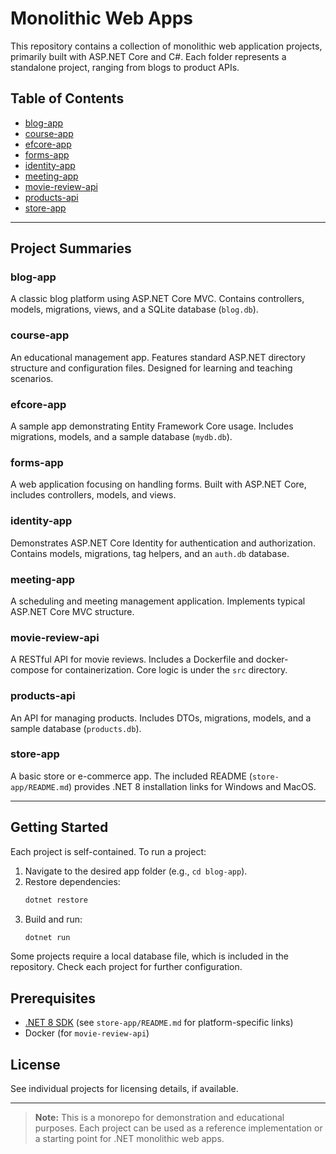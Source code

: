 # Monolithic Web Apps

This repository contains a collection of monolithic web application projects, primarily built with ASP.NET Core and C#. Each folder represents a standalone project, ranging from blogs to product APIs.

## Table of Contents

- [blog-app](https://github.com/ofvarly/monolithic-web-apps/tree/main/blog-app)
- [course-app](https://github.com/ofvarly/monolithic-web-apps/tree/main/course-app)
- [efcore-app](https://github.com/ofvarly/monolithic-web-apps/tree/main/efcore-app)
- [forms-app](https://github.com/ofvarly/monolithic-web-apps/tree/main/forms-app)
- [identity-app](https://github.com/ofvarly/monolithic-web-apps/tree/main/identity-app)
- [meeting-app](https://github.com/ofvarly/monolithic-web-apps/tree/main/meeting-app)
- [movie-review-api](https://github.com/ofvarly/monolithic-web-apps/tree/main/movie-review-api)
- [products-api](https://github.com/ofvarly/monolithic-web-apps/tree/main/products-api)
- [store-app](https://github.com/ofvarly/monolithic-web-apps/tree/main/store-app)

---

## Project Summaries

### blog-app
A classic blog platform using ASP.NET Core MVC. Contains controllers, models, migrations, views, and a SQLite database (`blog.db`).

### course-app
An educational management app. Features standard ASP.NET directory structure and configuration files. Designed for learning and teaching scenarios.

### efcore-app
A sample app demonstrating Entity Framework Core usage. Includes migrations, models, and a sample database (`mydb.db`).

### forms-app
A web application focusing on handling forms. Built with ASP.NET Core, includes controllers, models, and views.

### identity-app
Demonstrates ASP.NET Core Identity for authentication and authorization. Contains models, migrations, tag helpers, and an `auth.db` database.

### meeting-app
A scheduling and meeting management application. Implements typical ASP.NET Core MVC structure.

### movie-review-api
A RESTful API for movie reviews. Includes a Dockerfile and docker-compose for containerization. Core logic is under the `src` directory.

### products-api
An API for managing products. Includes DTOs, migrations, models, and a sample database (`products.db`).

### store-app
A basic store or e-commerce app. The included README (`store-app/README.md`) provides .NET 8 installation links for Windows and MacOS.

---

## Getting Started

Each project is self-contained. To run a project:

1. Navigate to the desired app folder (e.g., `cd blog-app`).
2. Restore dependencies:  
   ```bash
   dotnet restore
   ```
3. Build and run:  
   ```bash
   dotnet run
   ```

Some projects require a local database file, which is included in the repository. Check each project for further configuration.

## Prerequisites

- [.NET 8 SDK](https://dotnet.microsoft.com/en-us/download/dotnet/8.0) (see `store-app/README.md` for platform-specific links)
- Docker (for `movie-review-api`)

## License

See individual projects for licensing details, if available.

---

> **Note:** This is a monorepo for demonstration and educational purposes. Each project can be used as a reference implementation or a starting point for .NET monolithic web apps.
